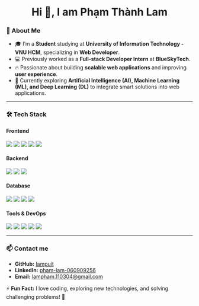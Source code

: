 <div align="center">

# **Hi 👋, I am Phạm Thành Lam**

</div>


### 🚀 About Me  
- 🎓 I’m a **Student** studying at **University of Information Technology - VNU HCM**, specializing in **Web Developer**.  
- 💻 Previously worked as a **Full-stack Developer Intern** at **BlueSkyTech**.  
- 🔥 Passionate about building **scalable web applications** and improving **user experience**.
- 🤖 Currently exploring **Artificial Intelligence (AI), Machine Learning (ML), and Deep Learning (DL)** to integrate smart solutions into web applications.    

---

### 🛠 Tech Stack  

#### **Frontend**  
<p align="left">
  <a href="https://react.dev/" target="_blank"><img src="https://img.shields.io/badge/React-61DAFB?style=for-the-badge&logo=react&logoColor=white" /></a>
  <a href="https://nextjs.org/" target="_blank"><img src="https://img.shields.io/badge/Next.js-000000?style=for-the-badge&logo=nextdotjs&logoColor=white" /></a>
  <a href="https://tailwindcss.com/" target="_blank"><img src="https://img.shields.io/badge/TailwindCSS-06B6D4?style=for-the-badge&logo=tailwindcss&logoColor=white" /></a>
  <a href="https://mui.com/" target="_blank"><img src="https://img.shields.io/badge/MaterialUI-007FFF?style=for-the-badge&logo=mui&logoColor=white" /></a>
  <a href="https://ui.shadcn.com/" target="_blank"><img src="https://img.shields.io/badge/ShadCN-000000?style=for-the-badge&logo=shadcn&logoColor=white" /></a>
</p>

#### **Backend**  
<p align="left">
  <a href="https://dotnet.microsoft.com/en-us/" target="_blank"><img src="https://img.shields.io/badge/.NET%20Core-512BD4?style=for-the-badge&logo=dotnet&logoColor=white" /></a>
  <a href="https://learn.microsoft.com/en-us/ef/" target="_blank"><img src="https://img.shields.io/badge/Entity%20Framework-512BD4?style=for-the-badge&logo=efcore&logoColor=white" /></a>
  <a href="https://restfulapi.net/" target="_blank"><img src="https://img.shields.io/badge/REST%20API-02569B?style=for-the-badge&logo=fastapi&logoColor=white" /></a>
</p>

#### **Database**  
<p align="left">
  <a href="https://www.microsoft.com/en-us/sql-server/" target="_blank"><img src="https://img.shields.io/badge/SQL%20Server-CC2927?style=for-the-badge&logo=microsoftsqlserver&logoColor=white" /></a>
  <a href="https://www.mysql.com/" target="_blank"><img src="https://img.shields.io/badge/MySQL-4479A1?style=for-the-badge&logo=mysql&logoColor=white" /></a>
  <a href="https://www.postgresql.org/" target="_blank"><img src="https://img.shields.io/badge/PostgreSQL-336791?style=for-the-badge&logo=postgresql&logoColor=white" /></a>
  <a href="https://www.mongodb.com/" target="_blank"><img src="https://img.shields.io/badge/MongoDB-47A248?style=for-the-badge&logo=mongodb&logoColor=white" /></a>
</p>

#### **Tools & DevOps**  
<p align="left">
  <a href="https://git-scm.com/" target="_blank"><img src="https://img.shields.io/badge/Git-F05032?style=for-the-badge&logo=git&logoColor=white" /></a>
  <a href="https://www.postman.com/" target="_blank"><img src="https://img.shields.io/badge/Postman-FF6C37?style=for-the-badge&logo=postman&logoColor=white" /></a>
  <a href="https://swagger.io/" target="_blank"><img src="https://img.shields.io/badge/Swagger-85EA2D?style=for-the-badge&logo=swagger&logoColor=white" /></a>
  <a href="https://learn.microsoft.com/en-us/iis/" target="_blank"><img src="https://img.shields.io/badge/IIS-0078D4?style=for-the-badge&logo=windows&logoColor=white" /></a>
  <a href="https://www.docker.com/" target="_blank"><img src="https://img.shields.io/badge/Docker-2496ED?style=for-the-badge&logo=docker&logoColor=white" /></a>
</p>

---

### 📫 Contact me  
- **GitHub:** [lampuit](https://github.com/lampuit)  
- **LinkedIn:** [pham-lam-060909256](https://www.linkedin.com/in/pham-lam-060909256)  
- **Email:** lampham.110304@gmail.com  

⚡ **Fun Fact:** I love coding, exploring new technologies, and solving challenging problems! 🚀  
